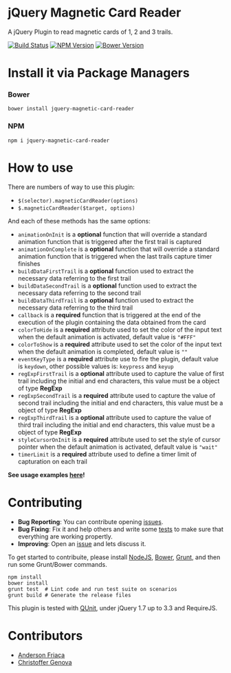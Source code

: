 # jQuery Magnetic Card Reader

A jQuery Plugin to read magnetic cards of 1, 2 and 3 trails.

[![Build Status](https://travis-ci.org/AndersonFriaca/jQuery-Magnetic-Card-Reader.svg?branch=master)](https://travis-ci.org/AndersonFriaca/jQuery-Magnetic-Card-Reader)
[![NPM Version](https://img.shields.io/npm/v/jquery-magnetic-card-reader.svg)](https://www.npmjs.com/package/jquery-magnetic-card-reader)
[![Bower Version](https://img.shields.io/bower/v/jquery-magnetic-card-reader.svg)](https://github.com/AndersonFriaca/jQuery-Magnetic-Card-Reader/)

# Install it via Package Managers

### Bower

`bower install jquery-magnetic-card-reader`

### NPM

`npm i jquery-magnetic-card-reader`

# How to use

There are numbers of way to use this plugin:

- `$(selector).magneticCardReader(options)`
- `$.magneticCardReader($target, options)`

And each of these methods has the same options:

- `animationOnInit` is a **optional** function that will override a standard animation function that is triggered after the first trail is captured
- `animationOnComplete` is a **optional** function that will override a standard animation function that is triggered when the last trails capture timer finishes
- `buildDataFirstTrail` is a **optional** function used to extract the necessary data referring to the first trail
- `buildDataSecondTrail` is a **optional** function used to extract the necessary data referring to the second trail
- `buildDataThirdTrail` is a **optional** function used to extract the necessary data referring to the third trail
- `callback` is a **required** function that is triggered at the end of the execution of the plugin containing the data obtained from the card
- `colorToHide` is a **required** attribute used to set the color of the input text when the default animation is activated, default value is `"#FFF"`
- `colorToShow` is a **required** attribute used to set the color of the input text when the default animation is completed, default value is `""`
- `eventKeyType` is a **required** attribute use to fire the plugin, default value is `keydown`, other possible values is: `keypress` and `keyup`
- `regExpFirstTrail` is a **optional** attribute used to capture the value of first trail including the initial and end characters, this value must be a object of type **RegExp**
- `regExpSecondTrail` is a **required** attribute used to capture the value of second trail including the initial and end characters, this value must be a object of type **RegExp**
- `regExpThirdTrail` is a **optional** attribute used to capture the value of third trail including the initial and end characters, this value must be a object of type **RegExp**
- `styleCursorOnInit` is a **required** attribute used to set the style of cursor pointer when the default animation is activated, default value is `"wait"`
- `timerLimit` is a **required** attribute used to define a timer limit of capturation on each trail

**See usage examples [here](https://github.com/AndersonFriaca/jQuery-Magnetic-Card-Reader/tree/master/examples)!**

# Contributing

- **Bug Reporting**: You can contribute opening [issues](https://github.com/AndersonFriaca/jQuery-Magnetic-Card-Reader/issues).
- **Bug Fixing**: Fix it and help others and write some [tests](https://github.com/AndersonFriaca/jQuery-Magnetic-Card-Reader/tree/master/test) to make sure that everything are working propertly.
- **Improving**: Open an [issue](https://github.com/AndersonFriaca/jQuery-Magnetic-Card-Reader/issues) and lets discuss it.

To get started to contribuite, please install [NodeJS](http://nodejs.org/), [Bower](http://bower.io/), [Grunt](https://gruntjs.com/), and then run some Grunt/Bower commands.

```shell
npm install
bower install
grunt test  # Lint code and run test suite on scenarios
grunt build # Generate the release files
```

This plugin is tested with [QUnit](http://qunitjs.com/), under jQuery 1.7 up to 3.3 and RequireJS.

# Contributors

- [Anderson Friaça](https://github.com/AndersonFriaca)
- [Christoffer Genova](https://github.com/ChristofferGenova)
